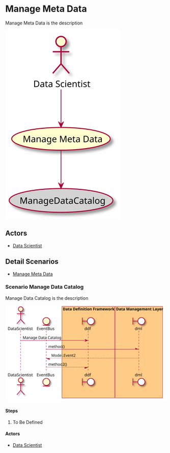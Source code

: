 # Manage Meta Data

Manage Meta Data is the description

![Activities Diagram](./activities.svg)

## Actors

* [Data Scientist](/actors/DataScientist/index.md)


## Detail Scenarios
* [Manage Meta Data](#Scenario-ManageDataCatalog)

  
### Scenario Manage Data Catalog

Manage Data Catalog is the description

![Scenario nameNoSpaces](./ManageDataCatalog.svg)

#### Steps

1. To Be Defined


#### Actors

* [Data Scientist](actors/datascientist/index.md)




